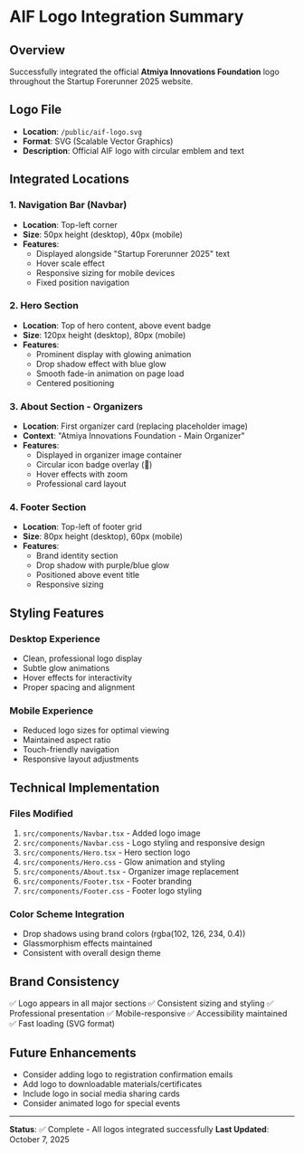 # AIF Logo Integration Summary

## Overview
Successfully integrated the official **Atmiya Innovations Foundation** logo throughout the Startup Forerunner 2025 website.

## Logo File
- **Location**: `/public/aif-logo.svg`
- **Format**: SVG (Scalable Vector Graphics)
- **Description**: Official AIF logo with circular emblem and text

## Integrated Locations

### 1. Navigation Bar (Navbar)
- **Location**: Top-left corner
- **Size**: 50px height (desktop), 40px (mobile)
- **Features**: 
  - Displayed alongside "Startup Forerunner 2025" text
  - Hover scale effect
  - Responsive sizing for mobile devices
  - Fixed position navigation

### 2. Hero Section
- **Location**: Top of hero content, above event badge
- **Size**: 120px height (desktop), 80px (mobile)
- **Features**:
  - Prominent display with glowing animation
  - Drop shadow effect with blue glow
  - Smooth fade-in animation on page load
  - Centered positioning

### 3. About Section - Organizers
- **Location**: First organizer card (replacing placeholder image)
- **Context**: "Atmiya Innovations Foundation - Main Organizer"
- **Features**:
  - Displayed in organizer image container
  - Circular icon badge overlay (🏢)
  - Hover effects with zoom
  - Professional card layout

### 4. Footer Section
- **Location**: Top-left of footer grid
- **Size**: 80px height (desktop), 60px (mobile)
- **Features**:
  - Brand identity section
  - Drop shadow with purple/blue glow
  - Positioned above event title
  - Responsive sizing

## Styling Features

### Desktop Experience
- Clean, professional logo display
- Subtle glow animations
- Hover effects for interactivity
- Proper spacing and alignment

### Mobile Experience
- Reduced logo sizes for optimal viewing
- Maintained aspect ratio
- Touch-friendly navigation
- Responsive layout adjustments

## Technical Implementation

### Files Modified
1. `src/components/Navbar.tsx` - Added logo image
2. `src/components/Navbar.css` - Logo styling and responsive design
3. `src/components/Hero.tsx` - Hero section logo
4. `src/components/Hero.css` - Glow animation and styling
5. `src/components/About.tsx` - Organizer image replacement
6. `src/components/Footer.tsx` - Footer branding
7. `src/components/Footer.css` - Footer logo styling

### Color Scheme Integration
- Drop shadows using brand colors (rgba(102, 126, 234, 0.4))
- Glassmorphism effects maintained
- Consistent with overall design theme

## Brand Consistency
✅ Logo appears in all major sections
✅ Consistent sizing and styling
✅ Professional presentation
✅ Mobile-responsive
✅ Accessibility maintained
✅ Fast loading (SVG format)

## Future Enhancements
- Consider adding logo to registration confirmation emails
- Add logo to downloadable materials/certificates
- Include logo in social media sharing cards
- Consider animated logo for special events

---

**Status**: ✅ Complete - All logos integrated successfully
**Last Updated**: October 7, 2025

